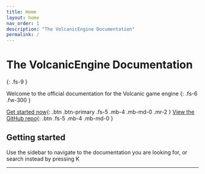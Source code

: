 ```yaml
---
title: Home
layout: home
nav_order: 1
description: "The VolcanicEngine Documentation"
permalink: /
---
```


# The VolcanicEngine Documentation
{: .fs-9 }

Welcome to the official documentation for the Volcanic game engine
{: .fs-6 .fw-300 }

[Get started now](#getting-started){: .btn .btn-primary .fs-5 .mb-4 .mb-md-0 .mr-2 }
[View the GitHub repo][VolcanicEngine repo]{: .btn .fs-5 .mb-4 .mb-md-0 }

## Getting started

Use the sidebar to navigate to the documentation you are looking for, or search instead by pressing K

---

[VolcanicEngine repo]: https://github.com/Jernesstar/VolcanicEngine